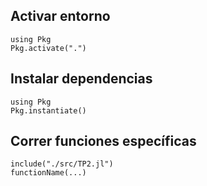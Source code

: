## Activar entorno

```
using Pkg
Pkg.activate(".")
```

## Instalar dependencias

```
using Pkg
Pkg.instantiate()

```

## Correr funciones específicas

```
include("./src/TP2.jl")
functionName(...)
```

